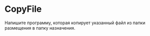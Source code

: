 # CopyFile
Напишите программу, которая копирует указанный файл из папки размещения в папку назначения. 
